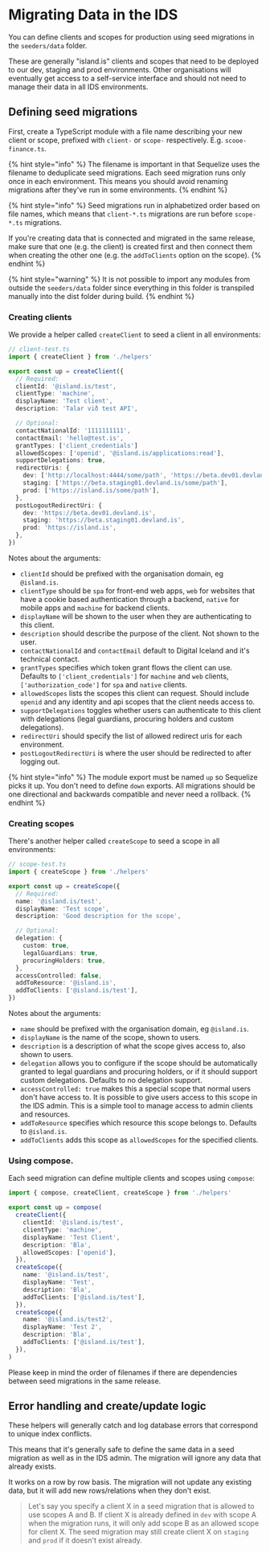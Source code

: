 # Migrating Data in the IDS

You can define clients and scopes for production using seed migrations in the `seeders/data` folder.

These are generally "island.is" clients and scopes that need to be deployed to our dev, staging and prod environments. Other organisations will eventually get access to a self-service interface and should not need to manage their data in all IDS environments.

## Defining seed migrations

First, create a TypeScript module with a file name describing your new client or scope, prefixed with `client-` or `scope-` respectively. E.g. `scooe-finance.ts`.

{% hint style="info" %}
The filename is important in that Sequelize uses the filename to deduplicate seed migrations. Each seed migration runs only once in each environment. This means you should avoid renaming migrations after they've run in some environments.
{% endhint %}

{% hint style="info" %}
Seed migrations run in alphabetized order based on file names, which means that `client-*.ts` migrations are run before `scope-*.ts` migrations.

If you're creating data that is connected and migrated in the same release, make sure that one (e.g. the client) is created first and then connect them when creating the other one (e.g. the `addToClients` option on the scope).
{% endhint %}

{% hint style="warning" %}
It is not possible to import any modules from outside the `seeders/data` folder since everything in this folder is transpiled manually into the dist folder during build.
{% endhint %}

### Creating clients

We provide a helper called `createClient` to seed a client in all environments:

```typescript
// client-test.ts
import { createClient } from './helpers'

export const up = createClient({
  // Required:
  clientId: '@island.is/test',
  clientType: 'machine',
  displayName: 'Test client',
  description: 'Talar við test API',

  // Optional:
  contactNationalId: '1111111111',
  contactEmail: 'hello@test.is',
  grantTypes: ['client_credentials']
  allowedScopes: ['openid', '@island.is/applications:read'],
  supportDelegations: true,
  redirectUris: {
    dev: ['http://localhost:4444/some/path', 'https://beta.dev01.devland.is/some/path'],
    staging: ['https://beta.staging01.devland.is/some/path'],
    prod: ['https://island.is/some/path'],
  },
  postLogoutRedirectUri: {
    dev: 'https://beta.dev01.devland.is',
    staging: 'https://beta.staging01.devland.is',
    prod: 'https://island.is',
  },
})
```

Notes about the arguments:

- `clientId` should be prefixed with the organisation domain, eg `@island.is`.
- `clientType` should be `spa` for front-end web apps, `web` for websites that have a cookie based authentication through a backend, `native` for mobile apps and `machine` for backend clients.
- `displayName` will be shown to the user when they are authenticating to this client.
- `description` should describe the purpose of the client. Not shown to the user.
- `contactNationalId` and `contactEmail` default to Digital Iceland and it's technical contact.
- `grantTypes` specifies which token grant flows the client can use. Defaults to `['client_credentials']` for `machine` and `web` clients, `['authorization_code']` for `spa` and `native` clients.
- `allowedScopes` lists the scopes this client can request. Should include `openid` and any identity and api scopes that the client needs access to.
- `supportDelegations` toggles whether users can authenticate to this client with delegations (legal guardians, procuring holders and custom delegations).
- `redirectUri` should specify the list of allowed redirect uris for each environment.
- `postLogoutRedirectUri` is where the user should be redirected to after logging out.

{% hint style="info" %}
The module export must be named `up` so Sequelize picks it up. You don't need to define `down` exports. All migrations should be one directional and backwards compatible and never need a rollback.
{% endhint %}

### Creating scopes

There's another helper called `createScope` to seed a scope in all environments:

```typescript
// scope-test.ts
import { createScope } from './helpers'

export const up = createScope({
  // Required:
  name: '@island.is/test',
  displayName: 'Test scope',
  description: 'Good description for the scope',

  // Optional:
  delegation: {
    custom: true,
    legalGuardians: true,
    procuringHolders: true,
  },
  accessControlled: false,
  addToResource: '@island.is',
  addToClients: ['@island.is/test'],
})
```

Notes about the arguments:

- `name` should be prefixed with the organisation domain, eg `@island.is`.
- `displayName` is the name of the scope, shown to users.
- `description` is a description of what the scope gives access to, also shown to users.
- `delegation` allows you to configure if the scope should be automatically granted to legal guardians and procuring holders, or if it should support custom delegations. Defaults to no delegation support.
- `accessControlled: true` makes this a special scope that normal users don't have access to. It is possible to give users access to this scope in the IDS admin. This is a simple tool to manage access to admin clients and resources.
- `addToResource` specifies which resource this scope belongs to. Defaults to `@island.is`.
- `addToClients` adds this scope as `allowedScopes` for the specified clients.

### Using compose.

Each seed migration can define multiple clients and scopes using `compose`:

```ts
import { compose, createClient, createScope } from './helpers'

export const up = compose(
  createClient({
    clientId: '@island.is/test',
    clientType: 'machine',
    displayName: 'Test Client',
    description: 'Bla',
    allowedScopes: ['openid'],
  }),
  createScope({
    name: '@island.is/test',
    displayName: 'Test',
    description: 'Bla',
    addToClients: ['@island.is/test'],
  }),
  createScope({
    name: '@island.is/test2',
    displayName: 'Test 2',
    description: 'Bla',
    addToClients: ['@island.is/test'],
  }),
)
```

Please keep in mind the order of filenames if there are dependencies between seed migrations in the same release.

## Error handling and create/update logic

These helpers will generally catch and log database errors that correspond to unique index conflicts.

This means that it's generally safe to define the same data in a seed migration as well as in the IDS admin. The migration will ignore any data that already exists.

It works on a row by row basis. The migration will not update any existing data, but it will add new rows/relations when they don't exist.

> Let's say you specify a client X in a seed migration that is allowed to use scopes A and B. If client X is already defined in `dev` with scope A when the migration runs, it will only add scope B as an allowed scope for client X. The seed migration may still create client X on `staging` and `prod` if it doesn't exist already.
